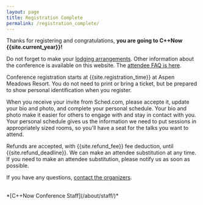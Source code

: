 ```yaml
---
layout: page
title: Registration Complete
permalink: /registration_complete/
---
```


Thanks for registering and congratulations, **you are going to C++Now {{site.current_year}}!**


Do not forget to make your [lodging arrangements](/location/lodging/). Other information about the conference is available on this website. The [attendee FAQ is here](/about/faq/#attendee-faq).

Conference registration starts at {{site.registration_time}} at Aspen Meadows Resort. You do not need to print or bring a ticket, but be prepared to show personal identification when you register.

When you receive your invite from Sched.com, please accepte it, update your bio and photo, and complete your personal schedule. Your bio and photo make it easier for others to engage with and stay in contact with you. Your personal schedule gives us the information we need to put sessions in appropriately sized rooms, so you'll have a seat for the talks you want to attend.

Refunds are accepted, with {{site.refund_fee}} fee deduction, until {{site.refund_deadline}}. We can make an attendee substitution at any time. If you need to make an attendee substitution, please notify us as soon as possible.

If you have any questions, [contact the organizers](/about/contact/).

<br>
*[C++Now Conference Staff](/about/staff/)*
